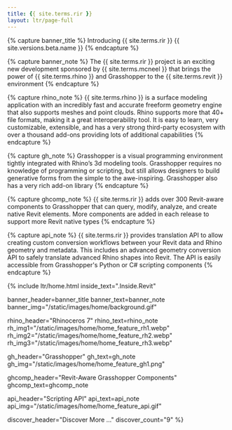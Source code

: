 ```yaml
---
title: {{ site.terms.rir }}
layout: ltr/page-full
---
```


{% capture banner_title %}
Introducing {{ site.terms.rir }} {{ site.versions.beta.name }}
{% endcapture %}

{% capture banner_note %}
The {{ site.terms.rir }} project is an exciting new development sponsored by {{ site.terms.mcneel }} that brings the power of {{ site.terms.rhino }} and Grasshopper to the {{ site.terms.revit }} environment
{% endcapture %}

{% capture rhino_note %}
{{ site.terms.rhino }} is a surface modeling application with an incredibly fast and accurate freeform geometry engine that also supports meshes and point clouds. Rhino supports more that 40+ file formats, making it a great interoperability tool. It is easy to learn, very customizable, extensible, and has a very strong third-party ecosystem with over a thousand add-ons providing lots of additional capabilities
{% endcapture %}

{% capture gh_note %}
Grasshopper is a visual programming environment tightly integrated with Rhino’s 3d modeling tools. Grasshopper requires no knowledge of programming or scripting, but still allows designers to build generative forms from the simple to the awe-inspiring. Grasshopper also has a very rich add-on library
{% endcapture %}

{% capture ghcomp_note %}
{{ site.terms.rir }} adds over 300 Revit-aware components to Grasshopper that can query, modify, analyze, and create native Revit elements. More components are added in each release to support more Revit native types
{% endcapture %}

{% capture api_note %}
{{ site.terms.rir }} provides translation API to allow creating custom conversion workflows between your Revit data and Rhino geometry and metadata. This includes an advanced geometry conversion API to safely translate advanced Rhino shapes into Revit. The API is easily accessible from Grasshopper's Python or C# scripting components
{% endcapture %}

{% include ltr/home.html 
   inside_text=".Inside.Revit"
   
   banner_header=banner_title
   banner_text=banner_note
   banner_img="/static/images/home/background.gif"
   
   rhino_header="Rhinoceros 7"
   rhino_text=rhino_note
   rh_img1="/static/images/home/home_feature_rh1.webp"
   rh_img2="/static/images/home/home_feature_rh2.webp"
   rh_img3="/static/images/home/home_feature_rh3.webp"
   
   gh_header="Grasshopper"
   gh_text=gh_note
   gh_img="/static/images/home/home_feature_gh1.png"
   
   ghcomp_header="Revit-Aware Grasshopper Components"
   ghcomp_text=ghcomp_note
   
   api_header="Scripting API"
   api_text=api_note
   api_img="/static/images/home/home_feature_api.gif"
   
   discover_header="Discover More ..."
   discover_count="9" %}

